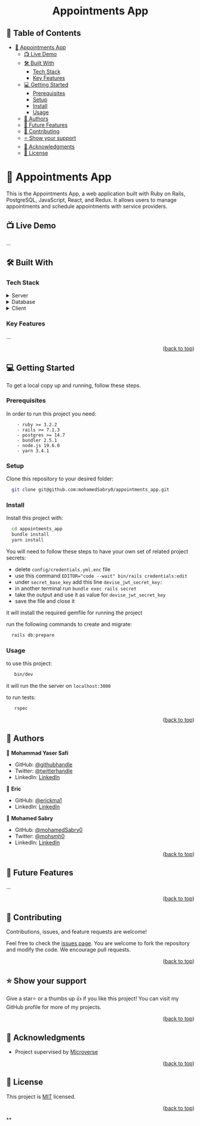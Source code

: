 <a name="readme-top"></a>

<div align="center">

  <h1><b>Appointments App</b></h1>

</div>

<!-- TABLE OF CONTENTS -->

## 📗 Table of Contents

- [📖 Appointments App ](#-appointments-app-)
  - [📺 Live Demo ](#-live-demo-)
  - [🛠 Built With ](#-built-with-)
    - [Tech Stack ](#tech-stack-)
    - [Key Features ](#key-features-)
  - [💻 Getting Started ](#-getting-started-)
    - [Prerequisites](#prerequisites)
    - [Setup](#setup)
    - [Install](#install)
    - [Usage](#usage)
  - [👥 Authors ](#-authors-)
  - [🔭 Future Features ](#-future-features-)
  - [🤝 Contributing ](#-contributing-)
  - [⭐️ Show your support ](#️-show-your-support-)
  - [🙏 Acknowledgments ](#-acknowledgments-)
  - [📝 License ](#-license-)

<!-- PROJECT DESCRIPTION -->

# 📖 Appointments App <a name="about-project"></a>

This is the Appointments App, a web application built with Ruby on Rails, PostgreSQL, JavaScript, React, and Redux. It allows users to manage appointments and schedule appointments with service providers.

## 📺 Live Demo <a name="live-demo"></a>

...

## 🛠 Built With <a name="built-with"></a>

### Tech Stack <a name="tech-stack"></a>

<details>
  <summary>Server</summary>
    <li><a href="https://www.ruby-lang.org/en/">Ruby</a></li>
    <li><a href="https://rubyonrails.org/">Rails</a></li>
</details>
<details>
  <summary>Database</summary>
    <li><a href="https://www.postgresql.org/">Postgres</a></li>
</details>
<details>
  <summary>Client</summary>
    <li><a href="https://www.javascript.com/">Javascript</a></li>
    <li><a href="https://reactjs.org/">React</a></li>
    <li><a href="https://redux.js.org/">Redux</a></li>
</details>

<!-- Features -->

### Key Features <a name="key-features"></a>

...

<p align="right">(<a href="#readme-top">back to top</a>)</p>

## 💻 Getting Started <a name="getting-started"></a>

To get a local copy up and running, follow these steps.

### Prerequisites

In order to run this project you need:

```
    - ruby >= 3.2.2
    - rails >= 7.1.3
    - postgres >= 14.7
    - bundler 2.5.1
    - node.js 19.6.0
    - yarn 3.4.1
```

### Setup

Clone this repository to your desired folder:

```bash
  git clone git@github.com:mohamedSabry0/appointments_app.git
```

### Install

Install this project with:

```bash
  cd appointments_app
  bundle install
  yarn install
```

You will need to follow these steps to have your own set of related project secrets:

- delete `config/credentials.yml.enc` file
- use this command `EDITOR="code --wait" bin/rails credentials:edit`
- under `secret_base_key` add this line `devise_jwt_secret_key:`
- in another terminal run `bundle exec rails secret`
- take the output and use it as value for `devise_jwt_secret_key`
- save the file and close it

it will install the required gemfile for running the project

run the following commands to create and migrate:

```bash
  rails db:prepare
```

### Usage

to use this project:

```sh
   bin/dev
```

it will run the the server on `localhost:3000`

to run tests:

```sh
   rspec
```

<p align="right">(<a href="#readme-top">back to top</a>)</p>

## 👥 Authors <a name="author"></a>

👤 **Mohammad Yaser Safi**

- GitHub: [@githubhandle](https://github.com/MohammadYaser)
- Twitter: [@twitterhandle](https://twitter.com/Yaser_Safi19)
- LinkedIn: [LinkedIn](https://www.linkedin.com/in/mohammad-yaser-safi-a12083270)

👤 **Eric**

- GitHub: [@erickma1](https://github.com/erickma1)
- LinkedIn: [LinkedIn](https://www.linkedin.com/in/eric-mawudeku-55b74883/)

👤 **Mohamed Sabry**

- GitHub: [@mohamedSabry0](https://github.com/mohamedSabry0)
- Twitter: [@mohsmh0](https://twitter.com/mohsmh0)
- LinkedIn: [LinkedIn](https://www.linkedin.com/in/mohamed-sabry0/)

<p align="right">(<a href="#readme-top">back to top</a>)</p>

<!-- FUTURE FEATURES -->

## 🔭 Future Features <a name="future-features"></a>

...

<p align="right">(<a href="#readme-top">back to top</a>)</p>

<!-- CONTRIBUTING -->

## 🤝 Contributing <a name="contributing"></a>

Contributions, issues, and feature requests are welcome!

Feel free to check the [issues page](https://github.com/mohamedSabry0/appointments_app/issues).
You are welcome to fork the repository and modify the code. We encourage pull requests.

<p align="right">(<a href="#readme-top">back to top</a>)</p>

<!-- SUPPORT -->

## ⭐️ Show your support <a name="support"></a>

Give a star⭐️ or a thumbs up 👍 if you like this project! You can visit my GitHub profile for more of my projects.

<p align="right">(<a href="#readme-top">back to top</a>)</p>

<!-- ACKNOWLEDGEMENTS -->

## 🙏 Acknowledgments <a name="acknowledgements"></a>

- Project supervised by [Microverse](https://www.microverse.org/)

<p align="right">(<a href="#readme-top">back to top</a>)</p>

<!-- LICENSE -->

## 📝 License <a name="license"></a>

This project is [MIT](./LICENSE) licensed.

<p align="right">(<a href="#readme-top">back to top</a>)</p>
**
